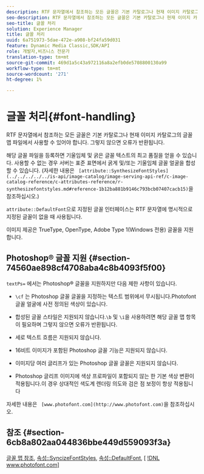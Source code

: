 ```yaml
---
description: RTF 문자열에서 참조하는 모든 글꼴은 기본 카탈로그나 현재 이미지 카탈로그의 글꼴 맵 파일에서 사용할 수 있어야 합니다. 그렇지 않으면 오류가 반환됩니다.
seo-description: RTF 문자열에서 참조하는 모든 글꼴은 기본 카탈로그나 현재 이미지 카탈로그의 글꼴 맵 파일에서 사용할 수 있어야 합니다. 그렇지 않으면 오류가 반환됩니다.
seo-title: 글꼴 처리
solution: Experience Manager
title: 글꼴 처리
uuid: 6a751973-5dae-472e-a908-bf24fa59d031
feature: Dynamic Media Classic,SDK/API
role: 개발자,비즈니스 전문가
translation-type: tm+mt
source-git-commit: 469d1a5c43a972116a8a2efb0de5708800130a99
workflow-type: tm+mt
source-wordcount: '271'
ht-degree: 1%

---
```



# 글꼴 처리{#font-handling}

RTF 문자열에서 참조하는 모든 글꼴은 기본 카탈로그나 현재 이미지 카탈로그의 글꼴 맵 파일에서 사용할 수 있어야 합니다. 그렇지 않으면 오류가 반환됩니다.

해당 글꼴 파일을 등록하면 기울임체 및 굵은 글꼴 텍스트의 최고 품질을 얻을 수 있습니다. 사용할 수 없는 경우 서버는 표준 표면에서 굵게 및/또는 기울임체 글꼴 얼굴을 합성할 수 있습니다. (자세한 내용은 ` [attribute::SynthesizeFontStyles](../../../../../is-api/image-catalog/image-serving-api-ref/c-image-catalog-reference/c-attributes-reference/r-synthesizefontstyles.md#reference-1b12ba881b9146c793bcb07407cacb15)`을 참조하십시오.)

`attribute::DefaultFont`으로 지정된 글꼴 인터페이스는 RTF 문자열에 명시적으로 지정된 글꼴이 없을 때 사용됩니다.

이미지 제공은 TrueType, OpenType, Adobe Type 1(Windows 전용) 글꼴을 지원합니다.

## Photoshop® 글꼴 지원 {#section-74560ae898cf4708aba4c8b4093f5f00}

`textPs=` 에서는 Photoshop® 글꼴을 지원하지만 다음 제한 사항이 있습니다.

* `\cf` 는 Photoshop 글꼴 글꼴을 지정하는 텍스트 범위에서 무시됩니다.Photofont 글꼴 얼굴에 사전 정의된 색상이 있습니다.
* 합성된 글꼴 스타일은 지원되지 않습니다.`\b` 및 `\i`을 사용하려면 해당 글꼴 맵 항목이 필요하며 그렇지 않으면 오류가 반환됩니다.

* 세로 텍스트 흐름은 지원되지 않습니다.
* 16비트 이미지가 포함된 Photoshop 글꼴 기능은 지원되지 않습니다.
* 이미지당 여러 글리프가 있는 Photoshop 글꼴 글꼴은 지원되지 않습니다.
* Photoshop 글리프 이미지에 색상 프로파일이 포함되지 않는 한 기본 색상 변환이 적용됩니다.이 경우 상대적인 색도계 렌더링 의도와 검은 점 보정이 항상 적용됩니다

자세한 내용은 ` [www.photofont.com](http://www.photofont.com)`을 참조하십시오.

## 참조 {#section-6cb8a802aa044836bbe449d559093f3a}

[글꼴 맵 참조](../../../../../is-api/image-catalog/image-serving-api-ref/c-image-catalog-reference/c-font-map-reference/c-font-map-reference.md#concept-f81f319d03c646c5a8ef87b3277dd37d),  [속성::SyncizeFontStyles](../../../../../is-api/image-catalog/image-serving-api-ref/c-image-catalog-reference/c-attributes-reference/r-synthesizefontstyles.md#reference-1b12ba881b9146c793bcb07407cacb15),  [속성::DefaultFont](../../../../../is-api/image-catalog/image-serving-api-ref/c-image-catalog-reference/c-attributes-reference/r-defaultfont.md#reference-48b763ac254545e89a25c76ff7581107),  [ [!DNL www.photofont.com] ](http://www.photofont.com)
